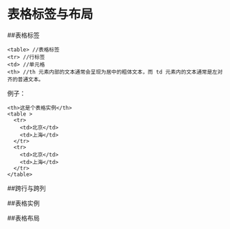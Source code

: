 # 表格标签与布局

##表格标签

``````
<table> //表格标签
<tr> //行标签
<td> //单元格
<th> //th 元素内部的文本通常会呈现为居中的粗体文本，而 td 元素内的文本通常是左对齐的普通文本。
``````

例子：
```
<th>这是个表格实例</th>
<table >
  <tr>
    <td>北京</td>
    <td>上海</td>
  </tr>
  <tr>
    <td>北京</td>
    <td>上海</td>
  </tr>
</table>
```


##跨行与跨列

##表格实例

##表格布局 
